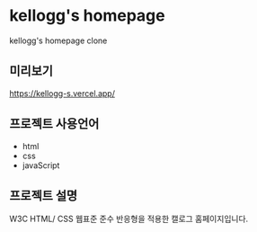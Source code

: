 # kellogg's homepage
kellogg's homepage clone


## 미리보기
https://kellogg-s.vercel.app/

## 프로젝트 사용언어

+ html
+ css
+ javaScript

## 프로젝트 설명
W3C HTML/ CSS 웹표준 준수 
반응형을 적용한 캘로그 홈페이지입니다.

